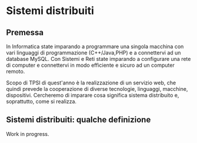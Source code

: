 # Sistemi distribuiti

## Premessa
In Informatica state imparando a programmare una singola macchina con vari linguaggi di programmazione (C++/Java,PHP) e a connettervi ad un database MySQL. Con Sistemi e Reti state imparando a configurare una rete di computer e connettervi in modo efficiente e sicuro ad un computer remoto.

Scopo di TPSI di quest'anno è la realizzazione di un servizio web, che quindi prevede la cooperazione di diverse tecnologie, linguaggi, macchine, dispositivi. Cercheremo di imparare cosa significa sistema distribuito e, soprattutto, come si realizza.

## Sistemi distribuiti: qualche definizione

Work in progress.


